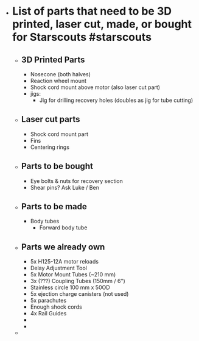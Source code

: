 - # List of parts that need to be 3D printed, laser cut, made, or bought for Starscouts #starscouts
	- ## 3D Printed Parts
		- Nosecone (both halves)
		- Reaction wheel mount
		- Shock cord mount above motor (also laser cut part)
		- jigs:
			- Jig for drilling recovery holes (doubles as jig for tube cutting)
	- ## Laser cut parts
		- Shock cord mount part
		- Fins
		- Centering rings
	- ## Parts to be bought
		- Eye bolts & nuts for recovery section
		- Shear pins? Ask Luke / Ben
	- ## Parts to be made
		- Body tubes
			- Forward body tube
	- ## Parts we already own
		- 5x H125-12A motor reloads
		- Delay Adjustment Tool
		- 5x Motor Mount Tubes (~210 mm)
		- 3x (???) Coupling Tubes (150mm / 6")
		- Stainless circle 100 mm x 50OD
		- 5x ejection charge canisters (not used)
		- 5x parachutes
		- Enough shock cords
		- 4x Rail Guides
		-
		-
	-